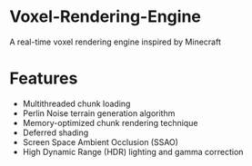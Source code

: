 # Voxel-Rendering-Engine
 A real-time voxel rendering engine inspired by Minecraft

# Features
 - Multithreaded chunk loading
 - Perlin Noise terrain generation algorithm
 - Memory-optimized chunk rendering technique
 - Deferred shading
 - Screen Space Ambient Occlusion (SSAO)
 - High Dynamic Range (HDR) lighting and gamma correction
